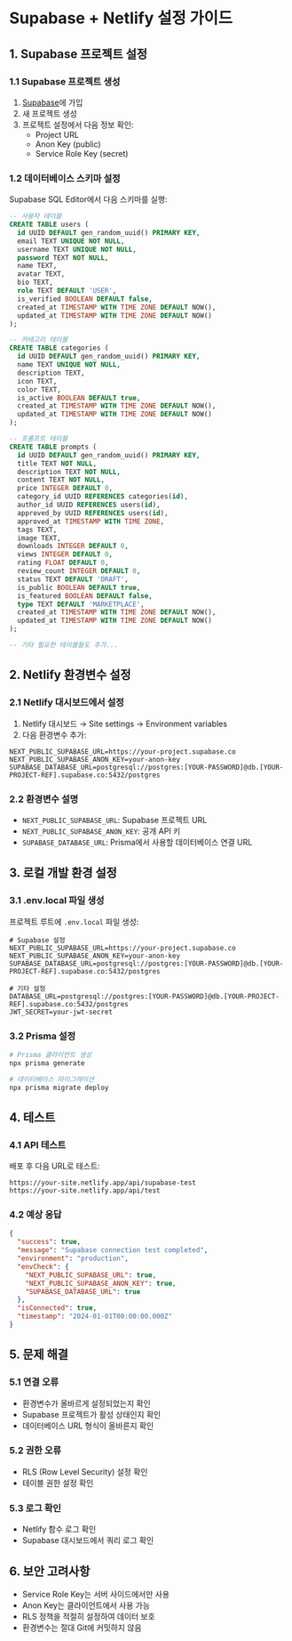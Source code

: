 # Supabase + Netlify 설정 가이드

## 1. Supabase 프로젝트 설정

### 1.1 Supabase 프로젝트 생성
1. [Supabase](https://supabase.com)에 가입
2. 새 프로젝트 생성
3. 프로젝트 설정에서 다음 정보 확인:
   - Project URL
   - Anon Key (public)
   - Service Role Key (secret)

### 1.2 데이터베이스 스키마 설정
Supabase SQL Editor에서 다음 스키마를 실행:

```sql
-- 사용자 테이블
CREATE TABLE users (
  id UUID DEFAULT gen_random_uuid() PRIMARY KEY,
  email TEXT UNIQUE NOT NULL,
  username TEXT UNIQUE NOT NULL,
  password TEXT NOT NULL,
  name TEXT,
  avatar TEXT,
  bio TEXT,
  role TEXT DEFAULT 'USER',
  is_verified BOOLEAN DEFAULT false,
  created_at TIMESTAMP WITH TIME ZONE DEFAULT NOW(),
  updated_at TIMESTAMP WITH TIME ZONE DEFAULT NOW()
);

-- 카테고리 테이블
CREATE TABLE categories (
  id UUID DEFAULT gen_random_uuid() PRIMARY KEY,
  name TEXT UNIQUE NOT NULL,
  description TEXT,
  icon TEXT,
  color TEXT,
  is_active BOOLEAN DEFAULT true,
  created_at TIMESTAMP WITH TIME ZONE DEFAULT NOW(),
  updated_at TIMESTAMP WITH TIME ZONE DEFAULT NOW()
);

-- 프롬프트 테이블
CREATE TABLE prompts (
  id UUID DEFAULT gen_random_uuid() PRIMARY KEY,
  title TEXT NOT NULL,
  description TEXT NOT NULL,
  content TEXT NOT NULL,
  price INTEGER DEFAULT 0,
  category_id UUID REFERENCES categories(id),
  author_id UUID REFERENCES users(id),
  approved_by UUID REFERENCES users(id),
  approved_at TIMESTAMP WITH TIME ZONE,
  tags TEXT,
  image TEXT,
  downloads INTEGER DEFAULT 0,
  views INTEGER DEFAULT 0,
  rating FLOAT DEFAULT 0,
  review_count INTEGER DEFAULT 0,
  status TEXT DEFAULT 'DRAFT',
  is_public BOOLEAN DEFAULT true,
  is_featured BOOLEAN DEFAULT false,
  type TEXT DEFAULT 'MARKETPLACE',
  created_at TIMESTAMP WITH TIME ZONE DEFAULT NOW(),
  updated_at TIMESTAMP WITH TIME ZONE DEFAULT NOW()
);

-- 기타 필요한 테이블들도 추가...
```

## 2. Netlify 환경변수 설정

### 2.1 Netlify 대시보드에서 설정
1. Netlify 대시보드 → Site settings → Environment variables
2. 다음 환경변수 추가:

```
NEXT_PUBLIC_SUPABASE_URL=https://your-project.supabase.co
NEXT_PUBLIC_SUPABASE_ANON_KEY=your-anon-key
SUPABASE_DATABASE_URL=postgresql://postgres:[YOUR-PASSWORD]@db.[YOUR-PROJECT-REF].supabase.co:5432/postgres
```

### 2.2 환경변수 설명
- `NEXT_PUBLIC_SUPABASE_URL`: Supabase 프로젝트 URL
- `NEXT_PUBLIC_SUPABASE_ANON_KEY`: 공개 API 키
- `SUPABASE_DATABASE_URL`: Prisma에서 사용할 데이터베이스 연결 URL

## 3. 로컬 개발 환경 설정

### 3.1 .env.local 파일 생성
프로젝트 루트에 `.env.local` 파일 생성:

```env
# Supabase 설정
NEXT_PUBLIC_SUPABASE_URL=https://your-project.supabase.co
NEXT_PUBLIC_SUPABASE_ANON_KEY=your-anon-key
SUPABASE_DATABASE_URL=postgresql://postgres:[YOUR-PASSWORD]@db.[YOUR-PROJECT-REF].supabase.co:5432/postgres

# 기타 설정
DATABASE_URL=postgresql://postgres:[YOUR-PASSWORD]@db.[YOUR-PROJECT-REF].supabase.co:5432/postgres
JWT_SECRET=your-jwt-secret
```

### 3.2 Prisma 설정
```bash
# Prisma 클라이언트 생성
npx prisma generate

# 데이터베이스 마이그레이션
npx prisma migrate deploy
```

## 4. 테스트

### 4.1 API 테스트
배포 후 다음 URL로 테스트:

```
https://your-site.netlify.app/api/supabase-test
https://your-site.netlify.app/api/test
```

### 4.2 예상 응답
```json
{
  "success": true,
  "message": "Supabase connection test completed",
  "environment": "production",
  "envCheck": {
    "NEXT_PUBLIC_SUPABASE_URL": true,
    "NEXT_PUBLIC_SUPABASE_ANON_KEY": true,
    "SUPABASE_DATABASE_URL": true
  },
  "isConnected": true,
  "timestamp": "2024-01-01T00:00:00.000Z"
}
```

## 5. 문제 해결

### 5.1 연결 오류
- 환경변수가 올바르게 설정되었는지 확인
- Supabase 프로젝트가 활성 상태인지 확인
- 데이터베이스 URL 형식이 올바른지 확인

### 5.2 권한 오류
- RLS (Row Level Security) 설정 확인
- 테이블 권한 설정 확인

### 5.3 로그 확인
- Netlify 함수 로그 확인
- Supabase 대시보드에서 쿼리 로그 확인

## 6. 보안 고려사항

- Service Role Key는 서버 사이드에서만 사용
- Anon Key는 클라이언트에서 사용 가능
- RLS 정책을 적절히 설정하여 데이터 보호
- 환경변수는 절대 Git에 커밋하지 않음 